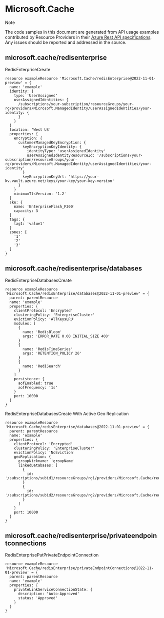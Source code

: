 # Microsoft.Cache
  
> [!NOTE]
> The code samples in this document are generated from API usage examples contributed by Resource Providers in their [Azure Rest API specifications](https://github.com/Azure/azure-rest-api-specs). Any issues should be reported and addressed in the source.


## microsoft.cache/redisenterprise

RedisEnterpriseCreate
```bicep
resource exampleResource 'Microsoft.Cache/redisEnterprise@2022-11-01-preview' = {
  name: 'example'
  identity: {
    type: 'UserAssigned'
    userAssignedIdentities: {
      /subscriptions/your-subscription/resourceGroups/your-rg/providers/Microsoft.ManagedIdentity/userAssignedIdentities/your-identity: {
      }
    }
  }
  location: 'West US'
  properties: {
    encryption: {
      customerManagedKeyEncryption: {
        keyEncryptionKeyIdentity: {
          identityType: 'userAssignedIdentity'
          userAssignedIdentityResourceId: '/subscriptions/your-subscription/resourceGroups/your-rg/providers/Microsoft.ManagedIdentity/userAssignedIdentities/your-identity'
        }
        keyEncryptionKeyUrl: 'https://your-kv.vault.azure.net/keys/your-key/your-key-version'
      }
    }
    minimumTlsVersion: '1.2'
  }
  sku: {
    name: 'EnterpriseFlash_F300'
    capacity: 3
  }
  tags: {
    tag1: 'value1'
  }
  zones: [
    '1'
    '2'
    '3'
  ]
}
```

## microsoft.cache/redisenterprise/databases

RedisEnterpriseDatabasesCreate
```bicep
resource exampleResource 'Microsoft.Cache/redisEnterprise/databases@2022-11-01-preview' = {
  parent: parentResource 
  name: 'example'
  properties: {
    clientProtocol: 'Encrypted'
    clusteringPolicy: 'EnterpriseCluster'
    evictionPolicy: 'AllKeysLRU'
    modules: [
      {
        name: 'RedisBloom'
        args: 'ERROR_RATE 0.00 INITIAL_SIZE 400'
      }
      {
        name: 'RedisTimeSeries'
        args: 'RETENTION_POLICY 20'
      }
      {
        name: 'RediSearch'
      }
    ]
    persistence: {
      aofEnabled: true
      aofFrequency: '1s'
    }
    port: 10000
  }
}
```

RedisEnterpriseDatabasesCreate With Active Geo Replication
```bicep
resource exampleResource 'Microsoft.Cache/redisEnterprise/databases@2022-11-01-preview' = {
  parent: parentResource 
  name: 'example'
  properties: {
    clientProtocol: 'Encrypted'
    clusteringPolicy: 'EnterpriseCluster'
    evictionPolicy: 'NoEviction'
    geoReplication: {
      groupNickname: 'groupName'
      linkedDatabases: [
        {
          id: '/subscriptions/subid1/resourceGroups/rg1/providers/Microsoft.Cache/redisEnterprise/cache1/databases/default'
        }
        {
          id: '/subscriptions/subid2/resourceGroups/rg2/providers/Microsoft.Cache/redisEnterprise/cache2/databases/default'
        }
      ]
    }
    port: 10000
  }
}
```

## microsoft.cache/redisenterprise/privateendpointconnections

RedisEnterprisePutPrivateEndpointConnection
```bicep
resource exampleResource 'Microsoft.Cache/redisEnterprise/privateEndpointConnections@2022-11-01-preview' = {
  parent: parentResource 
  name: 'example'
  properties: {
    privateLinkServiceConnectionState: {
      description: 'Auto-Approved'
      status: 'Approved'
    }
  }
}
```
